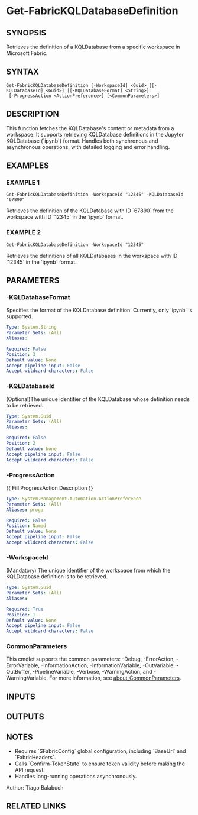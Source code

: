 ﻿---
external help file: FabricTools-help.xml
Module Name: FabricTools
online version: https://learn.microsoft.com/en-us/rest/api/fabric/eventhouse/items/list-eventhouses?tabs=HTTP
schema: 2.0.0
---

# Get-FabricKQLDatabaseDefinition

## SYNOPSIS
Retrieves the definition of a KQLDatabase from a specific workspace in Microsoft Fabric.

## SYNTAX

```
Get-FabricKQLDatabaseDefinition [-WorkspaceId] <Guid> [[-KQLDatabaseId] <Guid>] [[-KQLDatabaseFormat] <String>]
 [-ProgressAction <ActionPreference>] [<CommonParameters>]
```

## DESCRIPTION
This function fetches the KQLDatabase's content or metadata from a workspace.
It supports retrieving KQLDatabase definitions in the Jupyter KQLDatabase (\`ipynb\`) format.
Handles both synchronous and asynchronous operations, with detailed logging and error handling.

## EXAMPLES

### EXAMPLE 1
```
Get-FabricKQLDatabaseDefinition -WorkspaceId "12345" -KQLDatabaseId "67890"
```

Retrieves the definition of the KQLDatabase with ID \`67890\` from the workspace with ID \`12345\` in the \`ipynb\` format.

### EXAMPLE 2
```
Get-FabricKQLDatabaseDefinition -WorkspaceId "12345"
```

Retrieves the definitions of all KQLDatabases in the workspace with ID \`12345\` in the \`ipynb\` format.

## PARAMETERS

### -KQLDatabaseFormat
Specifies the format of the KQLDatabase definition.
Currently, only 'ipynb' is supported.

```yaml
Type: System.String
Parameter Sets: (All)
Aliases:

Required: False
Position: 3
Default value: None
Accept pipeline input: False
Accept wildcard characters: False
```

### -KQLDatabaseId
(Optional)The unique identifier of the KQLDatabase whose definition needs to be retrieved.

```yaml
Type: System.Guid
Parameter Sets: (All)
Aliases:

Required: False
Position: 2
Default value: None
Accept pipeline input: False
Accept wildcard characters: False
```

### -ProgressAction
{{ Fill ProgressAction Description }}

```yaml
Type: System.Management.Automation.ActionPreference
Parameter Sets: (All)
Aliases: proga

Required: False
Position: Named
Default value: None
Accept pipeline input: False
Accept wildcard characters: False
```

### -WorkspaceId
(Mandatory) The unique identifier of the workspace from which the KQLDatabase definition is to be retrieved.

```yaml
Type: System.Guid
Parameter Sets: (All)
Aliases:

Required: True
Position: 1
Default value: None
Accept pipeline input: False
Accept wildcard characters: False
```

### CommonParameters
This cmdlet supports the common parameters: -Debug, -ErrorAction, -ErrorVariable, -InformationAction, -InformationVariable, -OutVariable, -OutBuffer, -PipelineVariable, -Verbose, -WarningAction, and -WarningVariable. For more information, see [about_CommonParameters](http://go.microsoft.com/fwlink/?LinkID=113216).

## INPUTS

## OUTPUTS

## NOTES
- Requires \`$FabricConfig\` global configuration, including \`BaseUrl\` and \`FabricHeaders\`.
- Calls \`Confirm-TokenState\` to ensure token validity before making the API request.
- Handles long-running operations asynchronously.

Author: Tiago Balabuch

## RELATED LINKS
